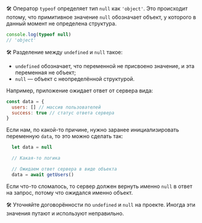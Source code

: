 🛠 Оператор `typeof` определяет тип `null` как `'object'`. Это происходит потому, что примитивное значение `null` обозначает объект, у которого в данный момент не определена структура.

```js
console.log(typeof null)
// 'object'
```

🛠 Разделение между `undefined` и `null` такое:

- `undefined` обозначает, что переменной не присвоено значение, и эта переменная не объект;
- `null` — объект с неопределённой структурой.

Например, приложение ожидает ответ от сервера вида:

```js
const data = {
  users: [] // массив пользователей
  success: true // статус ответа сервера
}
```

Если нам, по какой-то причине, нужно заранее инициализировать переменную `data`, то это можно сделать так:

```js
  let data = null

  // Какая-то логика

  // Ожидаем ответ сервера в виде объекта
  data = await getUsers()
```

Если что-то сломалось, то сервер должен вернуть именно `null` в ответ на запрос, потому что ожидался именно объект.

🛠 Уточняйте договорённости по `undefined` и `null` на проекте. Иногда эти значения путают и используют неправильно.
